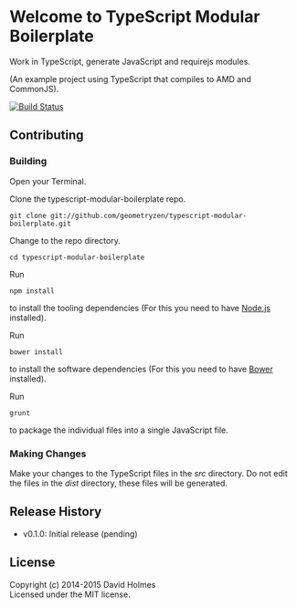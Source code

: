 # Welcome to TypeScript Modular Boilerplate

Work in TypeScript, generate JavaScript and requirejs modules.

(An example project using TypeScript that compiles to AMD and CommonJS).

[![Build Status](https://travis-ci.org/geometryzen/typescript-modular-boilerplate.png)](https://travis-ci.org/geometryzen/typescript-modular-boilerplate)

## Contributing

### Building

Open your Terminal.

Clone the typescript-modular-boilerplate repo.
```
git clone git://github.com/geometryzen/typescript-modular-boilerplate.git
```

Change to the repo directory.
```
cd typescript-modular-boilerplate
```

Run
```
npm install
```
to install the tooling dependencies (For this you need to have [Node.js](http://nodejs.org) installed).

Run
```
bower install
```
to install the software dependencies (For this you need to have [Bower](http://bower.io) installed).

Run
```
grunt
```
to package the individual files into a single JavaScript file.

### Making Changes
Make your changes to the TypeScript files in the _src_ directory. Do not edit the files in the _dist_ directory, these files will be generated.

## Release History
* v0.1.0: Initial release (pending)

## License
Copyright (c) 2014-2015 David Holmes  
Licensed under the MIT license.

